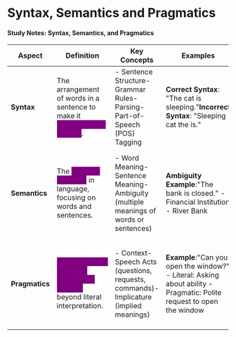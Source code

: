 # Syntax, Semantics and Pragmatics

#### Study Notes: Syntax, Semantics, and Pragmatics

| **Aspect**     | **Definition**                                                                                                                          | **Key Concepts**                                                                       | **Examples**                                                                                                          | **Applications in NLP**                                                                                                                                                          |
| -------------- | --------------------------------------------------------------------------------------------------------------------------------------- | -------------------------------------------------------------------------------------- | --------------------------------------------------------------------------------------------------------------------- | -------------------------------------------------------------------------------------------------------------------------------------------------------------------------------- |
| **Syntax**     | The arrangement of words in a sentence to make it <mark style="color:purple;background-color:purple;">**grammatically correct**</mark>. | - Sentence Structure- Grammar Rules- Parsing- Part-of-Speech (POS) Tagging             | **Correct Syntax**: "The cat is sleeping."**Incorrect Syntax**: "Sleeping cat the is."                                | - <mark style="color:purple;background-color:purple;">**POS Tagging**</mark>: Identifying roles like noun, verb, etc.- Dependency Parsing: Finding syntactic relationships.      |
| **Semantics**  | The <mark style="color:purple;background-color:purple;">**study of meaning**</mark> in language, focusing on words and sentences.       | - Word Meaning- Sentence Meaning- Ambiguity (multiple meanings of words or sentences)  | **Ambiguity Example**:"The bank is closed." - Financial Institution - River Bank                                      | - Word Sense Disambiguation: Selecting the correct meaning of a word in context.- <mark style="color:purple;background-color:purple;">**Named Entity Recognition (NER)**</mark>. |
| **Pragmatics** | <mark style="color:purple;background-color:purple;">**Understanding intended meaning in context**</mark> beyond literal interpretation. | - Context- Speech Acts (questions, requests, commands)- Implicature (implied meanings) | **Example**:"Can you open the window?" - Literal: Asking about ability - Pragmatic: Polite request to open the window | - Coreference Resolution: Linking pronouns to the correct entities.- Sentiment Analysis: Detecting emotions.                                                                     |

